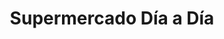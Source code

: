 ---
title: "Supermercado Día a Día"
url: /caracas/supermercado-dia-a-dia-av-san-martin-2/
shop: Supermarkt
---